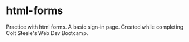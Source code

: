 # html-forms
Practice with html forms. A basic sign-in page. Created while completing Colt Steele's Web Dev Bootcamp.
